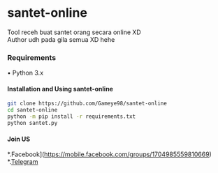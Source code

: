# santet-online
Tool receh buat santet orang secara online XD  
Author udh pada gila semua XD hehe

### Requirements
• Python 3.x

#### Installation and Using santet-online
```bash
git clone https://github.com/Gameye98/santet-online
cd santet-online
python -m pip install -r requirements.txt
python santet.py
```

#### Join US
*.Facebook](https://mobile.facebook.com/groups/1704985559810669)  
*.[Telegram](https://t.me/BHSec)
